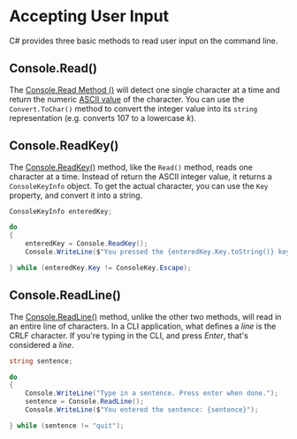# Accepting User Input

C# provides three basic methods to read user input on the command line.

## Console.Read()

The [Console.Read Method ()](https://msdn.microsoft.com/en-us/library/system.console.read.aspx) will detect one single character at a time and return the numeric [ASCII value](http://ascii-table.com/ascii.php) of the character. You can use the `Convert.ToChar()` method to convert the integer value into its `string` representation (e.g. converts 107 to a lowercase *k*).

## Console.ReadKey()

The [Console.ReadKey()](https://msdn.microsoft.com/en-us/library/471w8d85.aspx) method, like the `Read()` method, reads one character at a time. Instead of return the ASCII integer value, it returns a `ConsoleKeyInfo` object. To get the actual character, you can use the `Key` property, and convert it into a string.

```cs
ConsoleKeyInfo enteredKey;

do
{
    enteredKey = Console.ReadKey();
    Console.WriteLine($"You pressed the {enteredKey.Key.toString()} key");

} while (enteredKey.Key != ConsoleKey.Escape);
```

## Console.ReadLine()

The [Console.ReadLine()](https://msdn.microsoft.com/en-us/library/system.console.readline.aspx) method, unlike the other two methods, will read in an entire line of characters. In a CLI application, what defines a *line* is the CRLF character. If you're typing in the CLI, and press *Enter*, that's considered a *line*.

```cs
string sentence;

do
{
    Console.WriteLine("Type in a sentence. Press enter when done.");
    sentence = Console.ReadLine();
    Console.WriteLine($"You entered the sentence: {sentence}");

} while (sentence != "quit");
```
